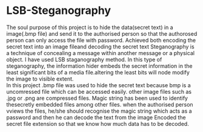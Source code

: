 # LSB-Steganography
The soul purpose of this project is to hide the data(secret text) in a image(.bmp file) and send it to the authorised person so that the authorosed person can only access the file with password.
Achieved both encoding the secret text into an image fileand decoding the secret text 
Steganography is a technique of concealing a message within another message or a physical object.
I have used LSB staganography method. In this type of steganography, the information hider embeds the secret information in the least significant bits of a media file.altering the least bits will node modify the image to visible extent.   
In this project .bmp file was used to hide the secret text because bmp is a uncomressed file which can be accessed easily. other image files such as .jpg or .png are compressed files.
Magic string has been used to identify thesecretly embedded files among other files. when the authorised person vviews the files, he/she should recognise the magic string which acts as a password and then he can decode the text from the image
Encoded the secret file extension so that we know how much data has to be decoded.
